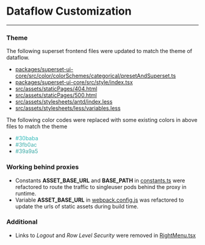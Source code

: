 # Dataflow Customization
---

### Theme

The following superset frontend files were updated to match the theme of dataflow.
* [packages/superset-ui-core/src/color/colorSchemes/categorical/presetAndSuperset.ts](superset-frontend/packages/superset-ui-core/src/color/colorSchemes/categorical/presetAndSuperset.ts)
* [packages/superset-ui-core/src/style/index.tsx](superset-frontend/packages/superset-ui-core/src/style/index.tsx)
* [src/assets/staticPages/404.html](superset-frontend/src/assets/staticPages/404.html)
* [src/assets/staticPages/500.html](superset-frontend/src/assets/staticPages/500.html)
* [src/assets/stylesheets/antd/index.less](superset-frontend/src/assets/stylesheets/antd/index.less)
* [src/assets/stylesheets/less/variables.less](superset-frontend/src/assets/stylesheets/less/variables.less)

The following color codes were replaced with some existing colors in above files to match the theme
* <font color="#30baba">#30baba</font>
* <font color="#3fb0ac">#3fb0ac</font>
* <font color="#39a9a5">#39a9a5</font>


### Working behind proxies

- Constants **ASSET_BASE_URL** and **BASE_PATH** in [constants.ts](superset-frontend/src/constants.ts) were refactored to route the traffic to singleuser pods behind the proxy in runtime.
- Variable **ASSET_BASE_URL** in [webpack.config.js](superset-frontend/webpack.config.js) was refactored to update the urls of static assets during build time.

### Additional

- Links to *Logout* and *Row Level Security* were removed in [RightMenu.tsx](superset-frontend/src/features/home/RightMenu.tsx)